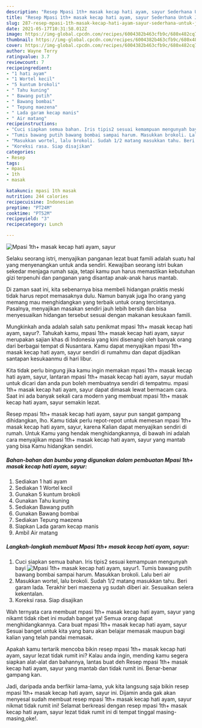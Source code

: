 ```yaml
---
description: "Resep Mpasi 1th+ masak kecap hati ayam, sayur Sederhana Untuk Jualan"
title: "Resep Mpasi 1th+ masak kecap hati ayam, sayur Sederhana Untuk Jualan"
slug: 287-resep-mpasi-1th-masak-kecap-hati-ayam-sayur-sederhana-untuk-jualan
date: 2021-05-17T10:31:58.012Z
image: https://img-global.cpcdn.com/recipes/6004382b463cfb9c/680x482cq70/mpasi-1th-masak-kecap-hati-ayam-sayur-foto-resep-utama.jpg
thumbnail: https://img-global.cpcdn.com/recipes/6004382b463cfb9c/680x482cq70/mpasi-1th-masak-kecap-hati-ayam-sayur-foto-resep-utama.jpg
cover: https://img-global.cpcdn.com/recipes/6004382b463cfb9c/680x482cq70/mpasi-1th-masak-kecap-hati-ayam-sayur-foto-resep-utama.jpg
author: Wayne Terry
ratingvalue: 3.7
reviewcount: 7
recipeingredient:
- "1 hati ayam"
- "1 Wortel kecil"
- "5 kuntum brokoli"
- " Tahu kuning"
- " Bawang putih"
- " Bawang bombai"
- " Tepung maezena"
- " Lada garam kecap manis"
- " Air matang"
recipeinstructions:
- "Cuci siapkan semua bahan. Iris tipis2 sesuai kemampuan mengunyah bayi"
- "Tumis bawang putih bawang bombai sampai harum. Masukkan brokoli. Lalu beri air"
- "Masukkan wortel, lalu brokoli. Sudah 1/2 matang masukkan tahu. Beri garam lada. Terakhir beri maezena yg sudah diberi air. Sesuaikan selera kekentalan."
- "Koreksi rasa. Siap disajikan"
categories:
- Resep
tags:
- mpasi
- 1th
- masak

katakunci: mpasi 1th masak 
nutrition: 244 calories
recipecuisine: Indonesian
preptime: "PT24M"
cooktime: "PT52M"
recipeyield: "3"
recipecategory: Lunch

---
```



![Mpasi 1th+ masak kecap hati ayam, sayur](https://img-global.cpcdn.com/recipes/6004382b463cfb9c/680x482cq70/mpasi-1th-masak-kecap-hati-ayam-sayur-foto-resep-utama.jpg)

Selaku seorang istri, menyajikan panganan lezat buat famili adalah suatu hal yang menyenangkan untuk anda sendiri. Kewajiban seorang istri bukan sekedar menjaga rumah saja, tetapi kamu pun harus memastikan kebutuhan gizi terpenuhi dan panganan yang disantap anak-anak harus mantab.

Di zaman  saat ini, kita sebenarnya bisa membeli hidangan praktis meski tidak harus repot memasaknya dulu. Namun banyak juga lho orang yang memang mau menghidangkan yang terbaik untuk orang tercintanya. Pasalnya, menyajikan masakan sendiri jauh lebih bersih dan bisa menyesuaikan hidangan tersebut sesuai dengan makanan kesukaan famili. 



Mungkinkah anda adalah salah satu penikmat mpasi 1th+ masak kecap hati ayam, sayur?. Tahukah kamu, mpasi 1th+ masak kecap hati ayam, sayur merupakan sajian khas di Indonesia yang kini disenangi oleh banyak orang dari berbagai tempat di Nusantara. Kamu dapat menyajikan mpasi 1th+ masak kecap hati ayam, sayur sendiri di rumahmu dan dapat dijadikan santapan kesukaanmu di hari libur.

Kita tidak perlu bingung jika kamu ingin memakan mpasi 1th+ masak kecap hati ayam, sayur, lantaran mpasi 1th+ masak kecap hati ayam, sayur mudah untuk dicari dan anda pun boleh membuatnya sendiri di tempatmu. mpasi 1th+ masak kecap hati ayam, sayur dapat dimasak lewat bermacam cara. Saat ini ada banyak sekali cara modern yang membuat mpasi 1th+ masak kecap hati ayam, sayur semakin lezat.

Resep mpasi 1th+ masak kecap hati ayam, sayur pun sangat gampang dihidangkan, lho. Kamu tidak perlu repot-repot untuk memesan mpasi 1th+ masak kecap hati ayam, sayur, karena Kalian dapat menyajikan sendiri di rumah. Untuk Kamu yang hendak menghidangkannya, di bawah ini adalah cara menyajikan mpasi 1th+ masak kecap hati ayam, sayur yang mantab yang bisa Kamu hidangkan sendiri.

<!--inarticleads1-->

##### Bahan-bahan dan bumbu yang digunakan dalam pembuatan Mpasi 1th+ masak kecap hati ayam, sayur:

1. Sediakan 1 hati ayam
1. Sediakan 1 Wortel kecil
1. Gunakan 5 kuntum brokoli
1. Gunakan  Tahu kuning
1. Sediakan  Bawang putih
1. Gunakan  Bawang bombai
1. Sediakan  Tepung maezena
1. Siapkan  Lada garam kecap manis
1. Ambil  Air matang




<!--inarticleads2-->

##### Langkah-langkah membuat Mpasi 1th+ masak kecap hati ayam, sayur:

1. Cuci siapkan semua bahan. Iris tipis2 sesuai kemampuan mengunyah bayi
<img src="https://img-global.cpcdn.com/steps/54c77352b9dc28fc/160x128cq70/mpasi-1th-masak-kecap-hati-ayam-sayur-langkah-memasak-1-foto.jpg" alt="Mpasi 1th+ masak kecap hati ayam, sayur">1. Tumis bawang putih bawang bombai sampai harum. Masukkan brokoli. Lalu beri air
1. Masukkan wortel, lalu brokoli. Sudah 1/2 matang masukkan tahu. Beri garam lada. Terakhir beri maezena yg sudah diberi air. Sesuaikan selera kekentalan.
1. Koreksi rasa. Siap disajikan




Wah ternyata cara membuat mpasi 1th+ masak kecap hati ayam, sayur yang nikamt tidak ribet ini mudah banget ya! Semua orang dapat menghidangkannya. Cara buat mpasi 1th+ masak kecap hati ayam, sayur Sesuai banget untuk kita yang baru akan belajar memasak maupun bagi kalian yang telah pandai memasak.

Apakah kamu tertarik mencoba bikin resep mpasi 1th+ masak kecap hati ayam, sayur lezat tidak rumit ini? Kalau anda ingin, mending kamu segera siapkan alat-alat dan bahannya, lantas buat deh Resep mpasi 1th+ masak kecap hati ayam, sayur yang mantab dan tidak rumit ini. Benar-benar gampang kan. 

Jadi, daripada anda berfikir lama-lama, yuk kita langsung saja bikin resep mpasi 1th+ masak kecap hati ayam, sayur ini. Dijamin anda gak akan menyesal sudah membuat resep mpasi 1th+ masak kecap hati ayam, sayur nikmat tidak rumit ini! Selamat berkreasi dengan resep mpasi 1th+ masak kecap hati ayam, sayur lezat tidak rumit ini di tempat tinggal masing-masing,oke!.

